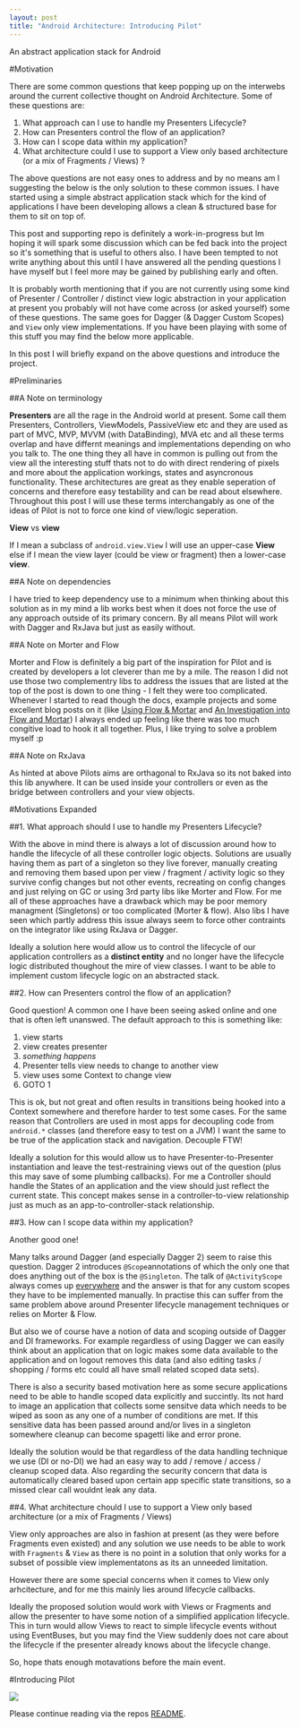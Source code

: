 ```yaml
---
layout: post
title: "Android Architecture: Introducing Pilot"
---
```


An abstract application stack for Android

#Motivation

There are some common questions that keep popping up on the interwebs around the current collective thought on Android Architecture. Some of these questions are:

1. What approach can I use to handle my Presenters Lifecycle?
2. How can Presenters control the flow of an application?
3. How can I scope data within my application?
4. What architecture could I use to support a View only based architecture (or a mix of Fragments / Views) ?

The above questions are not easy ones to address and by no means am I suggesting the below is the only solution to these common issues. I have started using a simple abstract application stack which for the kind of applications I have been developing allows a clean & structured base for them to sit on top of. 

This post and supporting repo is definitely a work-in-progress but Im hoping it will spark some discussion which can be fed back into the project so it's something that is useful to others also. I have been tempted to not write anything about this until I have answered all the pending questions I have myself but I feel more may be gained by publishing early and often.

It is probably worth mentioning that if you are not currently using some kind of Presenter / Controller / distinct view logic abstraction in your application at present you probably will not have come across (or asked yourself) some of these questions. The same goes for Dagger (& Dagger Custom Scopes) and `View` only view implementations. If you have been playing with some of this stuff you may find the below more applicable.

In this post I will briefly expand on the above questions and introduce the project.


#Preliminaries

##A Note on terminology

**Presenters** are all the rage in the Android world at present. Some call them Presenters, Controllers, ViewModels, PassiveView etc and they are used as part of MVC, MVP, MVVM (with DataBinding), MVA etc and all these terms overlap and have differnt meanings and implementations depending on who you talk to. The one thing they all have in common is pulling out from the view all the interesting stuff thats not to do with direct rendering of pixels and more about the application workings, states and asyncronous functionality. These architectures are great as they enable seperation of concerns and therefore easy testability and can be read about elsewhere. Throughout this post I will use these terms interchangably as one of the ideas of Pilot is not to force one kind of view/logic seperation.

**View** vs **view**

If I mean a subclass of `android.view.View` I will use an upper-case **View** else if I mean the view layer (could be view or fragment) then a lower-case **view**.

##A Note on dependencies

I have tried to keep dependency use to a minimum when thinking about this solution as in my mind a lib works best when it does not force the use of any approach outside of its primary concern. By all means Pilot will work with Dagger and RxJava but just as easily without.

##A Note on Morter and Flow

Morter and Flow is definitely a big part of the inspiration for Pilot and is created by developers a lot cleverer than me by a mile. The reason I did not use those two complementry libs to address the issues that are listed at the top of the post is down to one thing - I felt they were too complicated. Whenever I started to read though the docs, example projects and some excellent blog posts on it (like [Using Flow & Mortar](https://realm.io/news/using-flow-mortar/) and [An Investigation into Flow and Mortar](https://www.bignerdranch.com/blog/an-investigation-into-flow-and-mortar/)) I always ended up feeling like there was too much congitive load to hook it all together. Plus, I like trying to solve a problem myself :p

##A Note on RxJava

As hinted at above Pilots aims are orthagonal to RxJava so its not baked into this lib anywhere. It can be used inside your controllers or even as the bridge between controllers and your view objects.


#Motivations Expanded

##1. What approach should I use to handle my Presenters Lifecycle?

With the above in mind there is always a lot of discussion around how to handle the lifecycle of all these controller logic objects. Solutions are usually having them as part of a singleton so they live forever, manually creating and removing them based upon per view / fragment / activity logic so they survive config changes but not other events, recreating on config changes and just relying on GC or using 3rd party libs like Morter and Flow. For me all of these approaches have a drawback which may be poor memory managment (Singletons) or too complicated (Morter & flow). Also libs I have seen which partly address this issue always seem to force other contraints on the integrator like using RxJava or Dagger.

Ideally a solution here would allow us to control the lifecycle of our application controllers as a **distinct entity** and no longer have the lifecycle logic distributed thoughout the mire of view classes. I want to be able to implement custom lifecycle logic on an abstracted stack. 

##2. How can Presenters control the flow of an application?

Good question! A common one I have been seeing asked online and one that is often left unanswed. The default approach to this is something like:

1. view starts
2. view creates presenter
3. _something happens_
4. Presenter tells view needs to change to another view
5. view uses some Context to change view
6. GOTO 1

This is ok, but not great and often results in transitions being hooked into a Context somewhere and therefore harder to test some cases. For the same reason that Controllers are used in most apps for decoupling code from `android.*` classes (and therefore easy to test on a JVM) I want the same to be true of the application stack and navigation. Decouple FTW!

Ideally a solution for this would allow us to have Presenter-to-Presenter instantiation and leave the test-restraining views out of the question (plus this may save of some plumbing callbacks). For me a Controller should handle the States of an application and the view should just reflect the current state. This concept makes sense in a controller-to-view relationship just as much as an app-to-controller-stack relationship.

##3. How can I scope data within my application?

Another good one!

Many talks around Dagger (and especially Dagger 2) seem to raise this question. Dagger 2 introduces `@Scope`annotations of which the only one that does anything out of the box is the `@Singleton`. The talk of `@ActivityScope` always comes up [everywhere](http://stackoverflow.com/questions/29923376/dagger2-custom-scopes-how-do-custom-scopes-activityscope-actually-work) and the answer is that for any custom scopes they have to be implemented manually. In practise this can suffer from the same problem above around Presenter lifecycle management techniques or relies on Morter & Flow.

But also we of course have a notion of data and scoping outside of Dagger and DI frameworks. For example regardless of using Dagger we can easily think about an application that on logic makes some data available to the application and on logout removes this data (and also editing tasks / shopping / forms etc could all have small related scoped data sets).

There is also a security based motivation here as some secure applications need to be able to handle scoped data explicitly and succintly. Its not hard to image an application that collects some sensitve data which needs to be wiped as soon as any one of a number of conditions are met. If this sensitive data has been passed around and/or lives in a singleton somewhere cleanup can become spagetti like and error prone. 

Ideally the solution would be that regardless of the data handling technique we use (DI or no-DI) we had an easy way to add / remove / access / cleanup scoped data. Also regarding the security concern that data is automatically cleared based upon certain app specific state transitions, so a missed clear call wouldnt leak any data.

##4. What architecture chould I use to support a View only based architecture (or a mix of Fragments / Views)

View only approaches are also in fashion at present (as they were before Fragments even existed) and any solution we use needs to be able to work with `Fragments` &  `View` as there is no point in a solution that only works for a subset of possible view implementatons as its an unneeded limitation.

However there are some special concerns when it comes to View only arhcitecture, and for me this mainly lies around lifecycle callbacks. 

Ideally the proposed solution would work with Views or Fragments and allow the presenter to have some notion of a simplified application lifecycle. This in turn would allow Views to react to simple lifecycle events without using EventBuses, but you may find the View suddenly does not care about the lifecycle if the presenter already knows about the lifecycle change.

So, hope thats enough motavations before the main event.

#Introducing Pilot

![](https://raw.githubusercontent.com/doridori/Pilot/master/gfx/pilot_mascot.png)

Please continue reading via the repos [README](https://github.com/doridori/Pilot).
